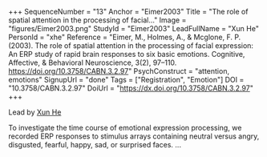 +++
SequenceNumber = "13"
Anchor = "Eimer2003"
Title = "The role of spatial attention in the processing of facial..."
Image = "figures/Eimer2003.png"
StudyId = "Eimer2003"
LeadFullName = "Xun He"
PersonId = "xhe"
Reference = "Eimer, M., Holmes, A., & Mcglone, F. P. (2003). The role of spatial attention in the processing of facial expression: An ERP study of rapid brain responses to six basic emotions. Cognitive, Affective, & Behavioral Neuroscience, 3(2), 97–110. https://doi.org/10.3758/CABN.3.2.97"
PsychConstruct = "attention, emotions"
SignupUrl = "done"
Tags = ["Registration", "Emotion"]
DOI = "10.3758/CABN.3.2.97"
DoiUrl = "https://dx.doi.org/10.3758/CABN.3.2.97"
+++

Lead by [Xun He](/people/#xhe)

To investigate the time course of emotional expression processing, we recorded ERP responses to stimulus arrays containing neutral versus angry, disgusted, fearful, happy, sad, or surprised faces. ...